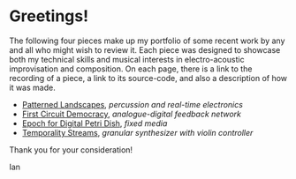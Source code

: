 # Greetings!

The following four pieces make up my portfolio of some recent work by any and all who might wish to review it. Each piece was designed to showcase both my technical skills and musical interests in electro-acoustic improvisation and composition. On each page, there is a link to the recording of a piece, a link to its source-code, and also a description of how it was made.

* [Patterned Landscapes](patterned_landscapes.md), *percussion and real-time electronics*
* [First Circuit Democracy](first_circuit_democracy.md), *analogue-digital feedback network*
* [Epoch for Digital Petri Dish](epoch.md), *fixed media*
* [Temporality Streams](temporality_streams.md), *granular synthesizer with violin controller*

Thank you for your consideration!

Ian
